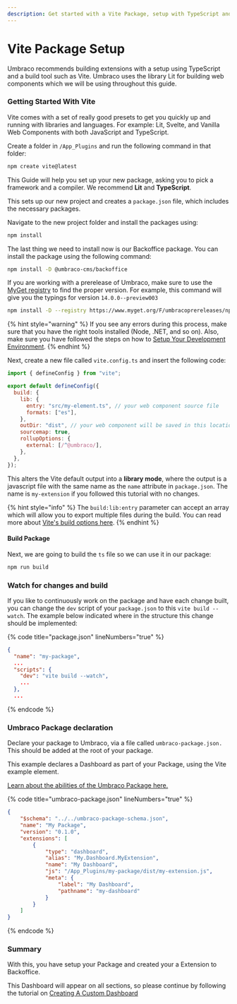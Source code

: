 ```yaml
---
description: Get started with a Vite Package, setup with TypeScript and Lit
---
```


# Vite Package Setup

Umbraco recommends building extensions with a setup using TypeScript and a build tool such as Vite. Umbraco uses the library Lit for building web components which we will be using throughout this guide.

### Getting Started With Vite

Vite comes with a set of really good presets to get you quickly up and running with libraries and languages. For example: Lit, Svelte, and Vanilla Web Components with both JavaScript and TypeScript.

Create a folder in `/App_Plugins` and run the following command in that folder:

```bash
npm create vite@latest
```

This Guide will help you set up your new package, asking you to pick a framework and a compiler. We recommend **Lit** and **TypeScript**.

This sets up our new project and creates a `package.json` file, which includes the necessary packages.

Navigate to the new project folder and install the packages using:

```bash
npm install
```

The last thing we need to install now is our Backoffice package. You can install the package using the following command:

```bash
npm install -D @umbraco-cms/backoffice
```

If you are working with a prerelease of Umbraco, make sure to use the [MyGet registry](https://www.myget.org/feed/umbracoprereleases/package/npm/@umbraco-cms/backoffice) to find the proper version. For example, this command will give you the typings for version `14.0.0--preview003`

```bash
npm install -D --registry https://www.myget.org/F/umbracoprereleases/npm @umbraco-cms/backoffice@14.0.0--preview003
```

{% hint style="warning" %}
If you see any errors during this process, make sure that you have the right tools installed (Node, .NET, and so on). Also, make sure you have followed the steps on how to [Setup Your Development Environment](./).
{% endhint %}

Next, create a new file called `vite.config.ts` and insert the following code:

```javascript
import { defineConfig } from "vite";

export default defineConfig({
  build: {
    lib: {
      entry: "src/my-element.ts", // your web component source file
      formats: ["es"],
    },
    outDir: "dist", // your web component will be saved in this location
    sourcemap: true,
    rollupOptions: {
      external: [/^@umbraco/],
    },
  },
});
```

This alters the Vite default output into a **library mode**, where the output is a javascript file with the same name as the `name` attribute in `package.json`. The name is `my-extension` if you followed this tutorial with no changes.

{% hint style="info" %}
The `build:lib:entry` parameter can accept an array which will allow you to export multiple files during the build. You can read more about [Vite's build options here](https://vitejs.dev/config/build-options.html#build-lib).
{% endhint %}

#### Build Package

Next, we are going to build the `ts` file so we can use it in our package:

```bash
npm run build
```

### Watch for changes and build

If you like to continuously work on the package and have each change built, you can change the `dev` script of your `package.json` to this `vite build --watch`.
The example below indicated where in the structure this change should be implemented:

{% code title="package.json" lineNumbers="true" %}
```json
{
  "name": "my-package",
  ...
  "scripts": {
    "dev": "vite build --watch",
    ...
  },
  ...
```
{% endcode %}

### Umbraco Package declaration

Declare your package to Umbraco, via a file called `umbraco-package.json.` This should be added at the root of your package.

This example declares a Dashboard as part of your Package, using the Vite example element.

[Learn about the abilities of the Umbraco Package here.](../package-manifest.md)

{% code title="umbraco-package.json" lineNumbers="true" %}
```json
{
	"$schema": "../../umbraco-package-schema.json",
	"name": "My Package",
	"version": "0.1.0",
	"extensions": [
		{
			"type": "dashboard",
			"alias": "My.Dashboard.MyExtension",
			"name": "My Dashboard",
			"js": "/App_Plugins/my-package/dist/my-extension.js",
			"meta": {
				"label": "My Dashboard",
				"pathname": "my-dashboard"
			}
		}
	]
}
```
{% endcode %}

### Summary

With this, you have setup your Package and created your a Extension to Backoffice.

This Dashboard will appear on all sections, so please continue by following the tutorial on [Creating A Custom Dashboard](../../tutorials/creating-a-custom-dashboard.md)
